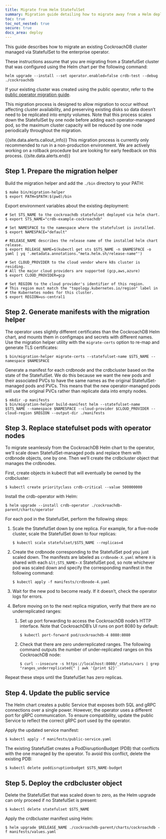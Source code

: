 ```yaml
---
title: Migrate from Helm StatefulSet
summary: Migration guide detailing how to migrate away from a Helm deployment of CockroachDB to the Kubernetes operator.
toc: true
toc_not_nested: true
secure: true
docs_area: deploy
---
```


This guide describes how to migrate an existing CockroachDB cluster managed via StatefulSet to the enterprise operator.

These instructions assume that you are migrating from a StatefulSet cluster that was configured using the Helm chart per the following command:

```shell
helm upgrade --install --set operator.enabled=false crdb-test --debug ./cockroachdb
```

If your existing cluster was created using the public operator, refer to the [public operator migration guide](migrate-cockroachdb-kubernetes-operator.html).

This migration process is designed to allow migration to occur without affecting cluster availability, and preserving existing disks so data doesn’t need to be replicated into empty volumes. Note that this process scales down the StatefulSet by one node before adding each operator-managed pod, so the maximum cluster capacity will be reduced by one node periodically throughout the migration.

{{site.data.alerts.callout_info}}
This migration process is currently only recommended to run in a non-production environment. We are actively working on a rollback procedure but are looking for early feedback on this process.
{{site.data.alerts.end}}

## Step 1. Prepare the migration helper

Build the migration helper and add the `./bin` directory to your PATH:

```shell
$ make bin/migration-helper
$ export PATH=$PATH:$(pwd)/bin
```

Export environment variables about the existing deployment:

```shell
# Set STS_NAME to the cockroachdb statefulset deployed via helm chart.
$ export STS_NAME="crdb-example-cockroachdb"

# Set NAMESPACE to the namespace where the statefulset is installed.
$ export NAMESPACE="default"

# RELEASE_NAME describes the release name of the installed helm chart release.
$ export RELEASE_NAME=$(kubectl get sts $STS_NAME -n $NAMESPACE -o yaml | yq '.metadata.annotations."meta.helm.sh/release-name"')

# Set CLOUD_PROVIDER to the cloud vendor where k8s cluster is residing. 
# All the major cloud providers are supported (gcp,aws,azure)
$ export CLOUD_PROVIDER=gcp

# Set REGION to the cloud provider's identifier of this region.
# This region must match the "topology.kubernetes.io/region" label in
# the Kubernetes nodes for this cluster.
$ export REGION=us-central1
```

## Step 2. Generate manifests with the migration helper

The operator uses slightly different certificates than the CockroachDB Helm chart, and mounts them in configmaps and secrets with different names. Use the migration helper utility with the `migrate-certs` option to re-map and generate TLS certificates:

```shell
$ bin/migration-helper migrate-certs --statefulset-name $STS_NAME --namespace $NAMESPACE
```

Generate a manifest for each crdbnode and the crdbcluster based on the state of the StatefulSet. We do this because we want the new pods and their associated PVCs to have the same names as the original StatefulSet-managed pods and PVCs. This means that the new operator-managed pods will use the original PVCs rather than replicate data into empty nodes.

```shell
$ mkdir -p manifests
$ bin/migration-helper build-manifest helm --statefulset-name $STS_NAME --namespace $NAMESPACE --cloud-provider $CLOUD_PROVIDER --cloud-region $REGION --output-dir ./manifests
```

## Step 3. Replace statefulset pods with operator nodes

To migrate seamlessly from the CockroachDB Helm chart to the operator, we’ll scale down StatefulSet-managed pods and replace them with crdbnode objects, one by one. Then we’ll create the crdbcluster object that manages the crdbnodes.

First, create objects in kubectl that will eventually be owned by the crdbcluster:

```shell
$ kubectl create priorityclass crdb-critical --value 500000000
```

Install the crdb-operator with Helm:

```shell
$ helm upgrade --install crdb-operator ./cockroachdb-parent/charts/operator
```

For each pod in the StatefulSet, perform the following steps:

1. Scale the StatefulSet down by one replica. For example, for a five-node cluster, scale the StatefulSet down to four replicas:

    ```shell
    $ kubectl scale statefulset/$STS_NAME --replicas=4
    ```

2. Create the crdbnode corresponding to the StatefulSet pod you just scaled down. The manifests are labeled as `crdbnode-X.yaml` where `X` is shared with each `&lt;STS_NAME>-X` StatefulSet pod, so note whichever pod was scaled down and specify the corresponding manifest in the following command:

    ```shell
    $ kubectl apply -f manifests/crdbnode-4.yaml
    ```

3. Wait for the new pod to become ready. If it doesn’t, check the operator logs for errors.

4. Before moving on to the next replica migration, verify that there are no underreplicated ranges:
    1. Set up port forwarding to access the CockroachDB node’s HTTP interface. Note that CockroachDB’s UI runs on port 8080 by default:

        ```shell
        $ kubectl port-forward pod/cockroachdb-4 8080:8080
        ```

    2. Check that there are zero underreplicated ranges. The following command outputs the number of under-replicated ranges on this CockroachDB node:

        ```shell
        $ curl --insecure -s https://localhost:8080/_status/vars | grep "ranges_underreplicated{" | awk '{print $2}'
        ```

Repeat these steps until the StatefulSet has zero replicas.

## Step 4. Update the public service

The Helm chart creates a public Service that exposes both SQL and gRPC connections over a single power. However, the operator uses a different port for gRPC communication. To ensure compatibility, update the public Service to reflect the correct gRPC port used by the operator.

Apply the updated service manifest:

```shell
$ kubectl apply -f manifests/public-service.yaml
```

The existing StatefulSet creates a PodDisruptionBudget (PDB) that conflicts with the one managed by the operator. To avoid this conflict, delete the existing PDB:

```shell
$ kubectl delete poddisruptionbudget $STS_NAME-budget
```

## Step 5. Deploy the crdbcluster object

Delete the StatefulSet that was scaled down to zero, as the Helm upgrade can only proceed if no StatefulSet is present:

```shell
$ kubectl delete statefulset $STS_NAME
```

Apply the crdbcluster manifest using Helm:

```shell
$ helm upgrade $RELEASE_NAME ./cockroachdb-parent/charts/cockroachdb -f manifests/values.yaml
```